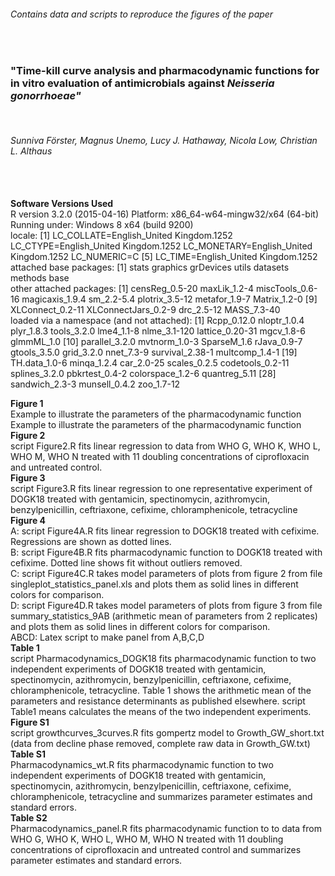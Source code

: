 <html>
<h6>Contains data and scripts to reproduce the figures of the paper </h6><br>
<h3>"Time-kill curve analysis and pharmacodynamic functions for in vitro evaluation of antimicrobials against <i>Neisseria gonorrhoeae"</i> </h3><br>
<h6>Sunniva Förster, Magnus Unemo, Lucy J. Hathaway, Nicola Low, Christian L. Althaus</h6><br>
<body><br>
<b>Software Versions Used</b><br>
R version 3.2.0 (2015-04-16)
Platform: x86_64-w64-mingw32/x64 (64-bit)
Running under: Windows 8 x64 (build 9200)
<br>
locale:
[1] LC_COLLATE=English_United Kingdom.1252  LC_CTYPE=English_United Kingdom.1252    LC_MONETARY=English_United Kingdom.1252 LC_NUMERIC=C                           
[5] LC_TIME=English_United Kingdom.1252
<br>
attached base packages:
[1] stats     graphics  grDevices utils     datasets  methods   base     
<br>
other attached packages:
 [1] censReg_0.5-20      maxLik_1.2-4        miscTools_0.6-16    magicaxis_1.9.4     sm_2.2-5.4          plotrix_3.5-12      metafor_1.9-7       Matrix_1.2-0       
 [9] XLConnect_0.2-11    XLConnectJars_0.2-9 drc_2.5-12          MASS_7.3-40        
<br>
loaded via a namespace (and not attached):
 [1] Rcpp_0.12.0      nloptr_1.0.4     plyr_1.8.3       tools_3.2.0      lme4_1.1-8       nlme_3.1-120     lattice_0.20-31  mgcv_1.8-6       glmmML_1.0      
[10] parallel_3.2.0   mvtnorm_1.0-3    SparseM_1.6      rJava_0.9-7      gtools_3.5.0     grid_3.2.0       nnet_7.3-9       survival_2.38-1  multcomp_1.4-1  
[19] TH.data_1.0-6    minqa_1.2.4      car_2.0-25       scales_0.2.5     codetools_0.2-11 splines_3.2.0    pbkrtest_0.4-2   colorspace_1.2-6 quantreg_5.11   
[28] sandwich_2.3-3   munsell_0.4.2    zoo_1.7-12


<b>Figure 1</b><br>
Example to illustrate the parameters of the pharmacodynamic function
Example to illustrate the parameters of the pharmacodynamic function
<br>
<b>Figure 2</b><br>
script Figure2.R fits linear regression to data from WHO G, WHO K, WHO L, WHO M, WHO N treated with 11 doubling concentrations of ciprofloxacin and untreated control.
<br>
<b>Figure 3</b><br>
script Figure3.R fits linear regression to one representative experiment of DOGK18 treated with gentamicin, spectinomycin, azithromycin, benzylpenicillin, ceftriaxone, cefixime, chloramphenicole, tetracycline
<br>
<b>Figure 4</b><br>
A: script Figure4A.R fits linear regression to DOGK18 treated with cefixime. Regressions are shown as dotted lines.<br> 
B: script Figure4B.R fits pharmacodynamic function to DOGK18 treated with cefixime. Dotted line shows fit without outliers removed.<br>
C: script Figure4C.R takes model parameters of plots from figure 2 from file singleplot_statistics_panel.xls and plots them as solid lines in different colors for comparison.<br>
D: script Figure4D.R takes model parameters of plots from figure 3 from file summary_statistics_9AB (arithmetic mean of parameters from 2 replicates) and plots them as solid lines in different colors for comparison.<br>
ABCD: Latex script to make panel from A,B,C,D
<br>
<b>Table 1</b><br>
script Pharmacodynamics_DOGK18 fits pharmacodynamic function to two independent experiments of DOGK18 treated with gentamicin, spectinomycin, azithromycin, benzylpenicillin, ceftriaxone, cefixime, chloramphenicole, tetracycline. Table 1 shows the arithmetic mean of the parameters and resistance determinants as published elsewhere.
script Table1 means calculates the means of the two independent experiments.
<br>
<b>Figure S1</b><br> 
script growthcurves_3curves.R fits gompertz model to Growth_GW_short.txt (data from decline phase removed, complete raw data in Growth_GW.txt)
<br>
<b>Table S1</b><br>
Pharmacodynamics_wt.R fits pharmacodynamic function to two independent experiments of DOGK18 treated with gentamicin, spectinomycin, azithromycin, benzylpenicillin, ceftriaxone, cefixime, chloramphenicole, tetracycline and summarizes parameter estimates and standard errors.
<br>
<b>Table S2</b><br>
Pharmacodynamics_panel.R fits pharmacodynamic function to to data from WHO G, WHO K, WHO L, WHO M, WHO N treated with 11 doubling concentrations of ciprofloxacin and untreated control and summarizes parameter estimates and standard errors.
</body>
